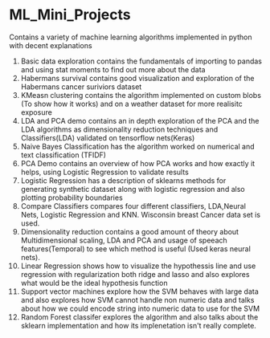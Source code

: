 # ML_Mini_Projects
Contains a variety of machine learning algorithms implemented in python with decent explanations
1. Basic data exploration contains the fundamentals of importing to pandas and using stat moments to find out more about the data
2. Habermans survival contains good visualization and exploration of the Habermans cancer suriviors dataset
3. KMeasn clustering contains the algorithm implemented on custom blobs (To show how it works) and on a weather dataset for more realisitc exposure
4. LDA and PCA demo contains an in depth exploration of the PCA and the LDA algorithms as dimensionality reduction techniques and Classifiers(LDA) validated on tensorflow nets(Keras)
5. Naive Bayes Classification has the algorithm worked on numerical and text classification (TFIDF)
6. PCA Demo contains an overview of how PCA works and how exactly it helps, using Logistic Regression to validate results
7. Logistic Regression has a description of sklearns methods for generating synthetic dataset along with logistic regression and also plotting probability boundaries
8. Compare Classifiers compares four different classifiers, LDA,Neural Nets, Logistic Regression and KNN. Wisconsin breast Cancer data set is used.
9. Dimensionality reduction contains a good amount of theory about Multidimensional scaling, LDA and PCA and usage of speeach features(Temporal) to see which method is useful (Used keras neural nets).
10. Linear Regression shows how to visualize the hypothessis line and use regression with regularization both ridge and lasso and also explores what would be the ideal hypothesis function
11. Support vector machines explore how the SVM behaves with large data and also explores how SVM cannot handle non numeric data and talks about how we could encode string into numeric data to use for the SVM
12. Random Forest classifer explores the algorithm and also talks about the sklearn implementation and how its implenetation isn't really complete.